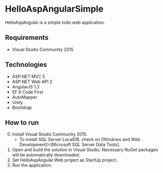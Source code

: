 HelloAspAngularSimple
=====================

HelloAspAngular is a simple todo web application.

## Requirements

* Visual Studio Community 2015

## Technologies

* ASP.NET MVC 5
* ASP.NET Web API 2
* AngularJS 1.2
* EF 6 Code First
* AutoMapper
* Unity
* Bootstrap

## How to run

0. Install Visual Studio Community 2015.
   - To install SQL Server LocalDB, check on [Windows and Web Development]>[Microsoft SQL Server Data Tools].
1. Open and build the solution in Visual Studio. Necessary NuGet packages will be automatically downloaded.
2. Set HelloAspAngular.Web project as StartUp project.
3. Run the application.
